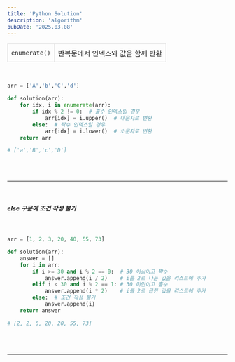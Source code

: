 ```yaml
---
title: 'Python Solution'
description: 'algorithm'
pubDate: '2025.03.08'
---
```


<table>
  <tbody>
    <tr>
      <td><code>enumerate()</code></td>
      <td>반복문에서 인덱스와 값을 함께 반환</td>
    </tr>
  </tbody>
</table>

<br>

```python
arr = ['A','b','C','d']

def solution(arr):
    for idx, i in enumerate(arr):
        if idx % 2 != 0:  # 홀수 인덱스일 경우
            arr[idx] = i.upper()  # 대문자로 변환
        else:  # 짝수 인덱스일 경우
            arr[idx] = i.lower()  # 소문자로 변환
    return arr

# ['a','B','c','D']
```

<br>

<br>

---

<br>

##### else 구문에 조건 작성 불가

<br>

```python
arr = [1, 2, 3, 20, 40, 55, 73]

def solution(arr):
    answer = []
    for i in arr:
        if i >= 30 and i % 2 == 0:  # 30 이상이고 짝수
            answer.append(i / 2)    # i를 2로 나눈 값을 리스트에 추가
        elif i < 30 and i % 2 == 1: # 30 미만이고 홀수
            answer.append(i * 2)    # i를 2로 곱한 값을 리스트에 추가
        else:  # 조건 작성 불가
            answer.append(i)
    return answer

# [2, 2, 6, 20, 20, 55, 73]
```

<br>

<br>

---

<style>
  h1 {
      font-size: 1.8em;
      margin-bottom: 20px;
      color: #34495E;
      }
  table {
    width: 100%;
    border-collapse: collapse;
    text-align: center;

  }
  th, td {
    border: 1px solid #ddd;
    padding: 8px;
    text-align: left;
    text-align: center;
    white-space: nowrap;
  }
  th {
    background-color: #f2f2f2;
    font-weight: bold;
  }
  .highlight {
    background-color: #e0f7ff;
  }
</style>

<script src="https://utteranc.es/client.js"
        repo="tjsgh1217/tjsgh1217.github.io"
        issue-term="pathname"
        theme="github-light"
        crossorigin="anonymous"
        async>
</script>
